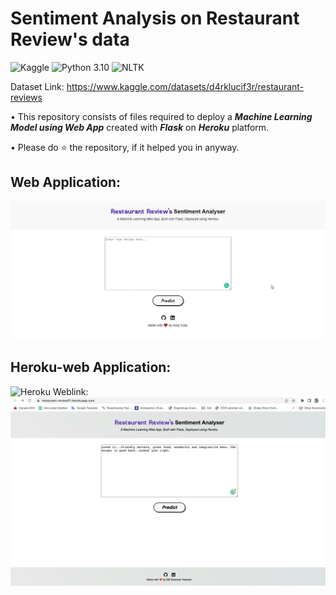 # Sentiment Analysis on Restaurant Review's data
![Kaggle](https://img.shields.io/badge/Dataset-Kaggle-blue.svg) ![Python 3.10](https://img.shields.io/badge/Python-3.10-brightgreen.svg) ![NLTK](https://img.shields.io/badge/Library-NLTK-orange.svg)

Dataset Link:
https://www.kaggle.com/datasets/d4rklucif3r/restaurant-reviews

• This repository consists of files required to deploy a ___Machine Learning Model using Web App___ created with ___Flask___ on ___Heroku___ platform.

• Please do ⭐ the repository, if it helped you in anyway.

## Web Application:
![GIF](readme_resources/restaurant-review-web-app.gif)
## Heroku-web Application:

![Heroku Weblink:](https://restaurant-review01.herokuapp.com/)
![Heroku-apps](readme_resources/application-heroku.png)
